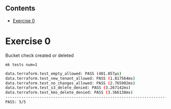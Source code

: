 <!-- START doctoc generated TOC please keep comment here to allow auto update -->
<!-- DON'T EDIT THIS SECTION, INSTEAD RE-RUN doctoc TO UPDATE -->
## Contents

- [Exercise 0](#exercise-0)

<!-- END doctoc generated TOC please keep comment here to allow auto update -->

# Exercise 0

Bucket check created or deleted

`mk tests num=1`

```sh
data.terraform.test_empty_allowed: PASS (401.857µs)
data.terraform.test_new_tenant_allowed: PASS (1.817564ms)
data.terraform.test_no_changes_allowed: PASS (2.765902ms)
data.terraform.test_s3_delete_denied: PASS (3.267142ms)
data.terraform.test_kms_delete_denied: PASS (3.366138ms)
--------------------------------------------------------------------------------
PASS: 5/5
```
